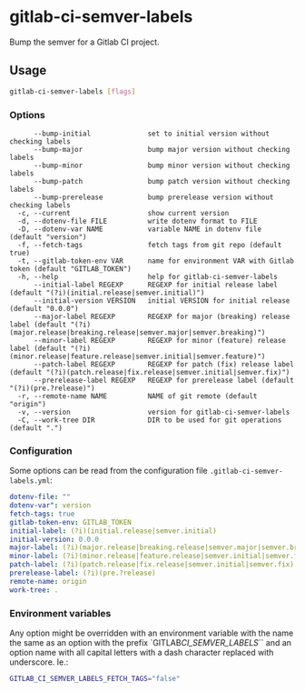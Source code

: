 # gitlab-ci-semver-labels

Bump the semver for a Gitlab CI project.

## Usage

```sh
gitlab-ci-semver-labels [flags]
```

### Options

```console
      --bump-initial              set to initial version without checking labels
      --bump-major                bump major version without checking labels
      --bump-minor                bump minor version without checking labels
      --bump-patch                bump patch version without checking labels
      --bump-prerelease           bump prerelease version without checking labels
  -c, --current                   show current version
  -d, --dotenv-file FILE          write dotenv format to FILE
  -D, --dotenv-var NAME           variable NAME in dotenv file (default "version")
  -f, --fetch-tags                fetch tags from git repo (default true)
  -t, --gitlab-token-env VAR      name for environment VAR with Gitlab token (default "GITLAB_TOKEN")
  -h, --help                      help for gitlab-ci-semver-labels
      --initial-label REGEXP      REGEXP for initial release label (default "(?i)(initial.release|semver.initial)")
      --initial-version VERSION   initial VERSION for initial release (default "0.0.0")
      --major-label REGEXP        REGEXP for major (breaking) release label (default "(?i)(major.release|breaking.release|semver.major|semver.breaking)")
      --minor-label REGEXP        REGEXP for minor (feature) release label (default "(?i)(minor.release|feature.release|semver.initial|semver.feature)")
      --patch-label REGEXP        REGEXP for patch (fix) release label (default "(?i)(patch.release|fix.release|semver.initial|semver.fix)")
      --prerelease-label REGEXP   REGEXP for prerelease label (default "(?i)(pre.?release)")
  -r, --remote-name NAME          NAME of git remote (default "origin")
  -v, --version                   version for gitlab-ci-semver-labels
  -C, --work-tree DIR             DIR to be used for git operations (default ".")
```

### Configuration

Some options can be read from the configuration file
`.gitlab-ci-semver-labels.yml`:

```yaml
dotenv-file: ""
dotenv-var": version
fetch-tags: true
gitlab-token-env: GITLAB_TOKEN
initial-label: (?i)(initial.release|semver.initial)
initial-version: 0.0.0
major-label: (?i)(major.release|breaking.release|semver.major|semver.breaking)
minor-label: (?i)(minor.release|feature.release|semver.initial|semver.feature)
patch-label: (?i)(patch.release|fix.release|semver.initial|semver.fix)
prerelease-label: (?i)(pre.?release)
remote-name: origin
work-tree: .
```

### Environment variables

Any option might be overridden with an environment variable with the name the
same as an option with the prefix `GITLAB*CI_SEMVER_LABELS*`` and an option name
with all capital letters with a dash character replaced with underscore. Ie.:

```sh
GITLAB_CI_SEMVER_LABELS_FETCH_TAGS="false"
```
